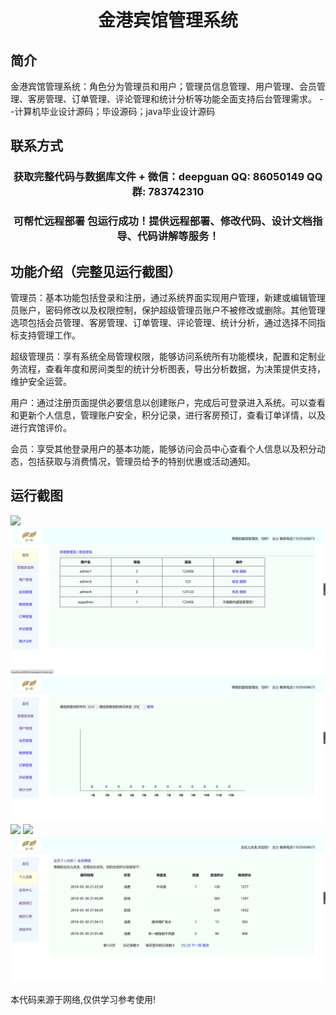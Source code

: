 <p><h1 align="center">金港宾馆管理系统</h1></p>

## 简介
金港宾馆管理系统：角色分为管理员和用户；管理员信息管理、用户管理、会员管理、客房管理、订单管理、评论管理和统计分析等功能全面支持后台管理需求。    --计算机毕业设计源码；毕设源码；java毕业设计源码


## 联系方式
<p><h3 align="center">获取完整代码与数据库文件 + 微信：deepguan QQ: 86050149 QQ群: 783742310</h3></p>
<p><h3 align="center">可帮忙远程部署 包运行成功！提供远程部署、修改代码、设计文档指导、代码讲解等服务！</h3></p>

## 功能介绍（完整见运行截图）
管理员：基本功能包括登录和注册，通过系统界面实现用户管理，新建或编辑管理员账户，密码修改以及权限控制，保护超级管理员账户不被修改或删除。其他管理选项包括会员管理、客房管理、订单管理、评论管理、统计分析，通过选择不同指标支持管理工作。

超级管理员：享有系统全局管理权限，能够访问系统所有功能模块，配置和定制业务流程，查看年度和房间类型的统计分析图表，导出分析数据，为决策提供支持，维护安全运营。

用户：通过注册页面提供必要信息以创建账户，完成后可登录进入系统。可以查看和更新个人信息，管理账户安全，积分记录，进行客房预订，查看订单详情，以及进行宾馆评价。

会员：享受其他登录用户的基本功能，能够访问会员中心查看个人信息以及积分动态，包括获取与消费情况，管理员给予的特别优惠或活动通知。


## 运行截图
![](imgs/588112-20220714173822290-837476633.png)
![](imgs/588112-20220714173837586-1733943069.png)
![](imgs/588112-20220714173844549-2074635838.png)
![](imgs/588112-20220714173848449-1358851937.png)
![](imgs/588112-20220714173902514-2110545655.png)
![](imgs/588112-20220714173920951-125079332.png)

<p>本代码来源于网络,仅供学习参考使用!</p>
